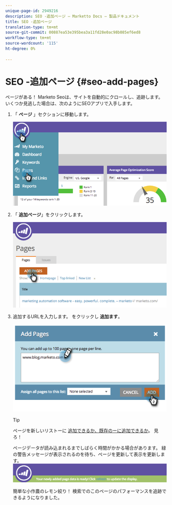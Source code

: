 ```yaml
---
unique-page-id: 2949216
description: SEO -追加ページ — Marketto Docs — 製品ドキュメント
title: SEO -追加ページ
translation-type: tm+mt
source-git-commit: 00887ea53e395bea3a11fd28e0ac98b085ef6ed8
workflow-type: tm+mt
source-wordcount: '115'
ht-degree: 0%

---
```



# SEO -追加ページ {#seo-add-pages}

ページがある！ Marketo Seoは、サイトを自動的にクロールし、追跡します。 いくつか見逃した場合は、次のようにSEOアプリで入手します。

1. 「 **ページ** 」セクションに移動します。

   ![](assets/image2014-9-18-12-3a55-3a19.png)

1. 「 **追加ページ**」をクリックします。

   ![](assets/image2014-9-18-12-3a55-3a53.png)

1. 追加するURLを入力します。 をクリックし **追加ます**。

   ![](assets/image2014-9-18-12-3a56-3a15.png)

   >[!TIP]
   >
   >ページを新しいリストーに [追加できるか、既存のーに追加できるか](../../../../product-docs/additional-apps/seo/understanding-seo/seo-managing-lists.md)。 見ろ！

   ページデータが読み込まれるまでしばらく時間がかかる場合があります。 緑の警告メッセージが表示されるのを待ち、ページを更新して表示を更新します。
   ![](assets/image2014-9-18-12-3a57-3a10.png)

   簡単な小作農のレモン絞り！ 検索でのこのページのパフォーマンスを追跡できるようになりました。


